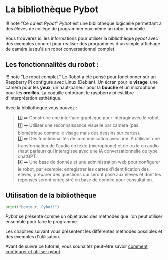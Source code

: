 # La bibliothèque Pybot

!!! note "Ce qu'est *Pybot*"
    *Pybot* est une bibliothèque logicielle permettant à des élèves de collège de programmer eux même un robot immobile.

Vous trouverez ici les informations pour utiliser la bibliothèque *pybot* avec des exemples concret pour réaliser des programmes d'un simple affichage de caméra jusqu'à un robot conversationnel complet.


## Les fonctionnalités du robot :

!!! note "Le robot complet."
    Le Robot a été pensé pour fonctionner sur un Raspberry Pi configuré avec Linux (Debian). Un écran pour le **visage**, une caméra pour les **yeux**, un haut-parleur pour la **bouche** et un microphone pour les **oreilles**. La coquille entourant le raspberry pi est libre d'interprétation esthétique.

Avec la bibliothèque vous pouvez :

> :one: :arrow_right: Construire une interface graphique pour intéragir avec le robot.  
:two: :arrow_right: Utiliser une reconnaissance visuelle par caméra (pas biométrique comme le visage mais des dessins sur cartes).  
:three: :arrow_right: Des fonctionnalités de communication avec une IA utilisant une transformation de l'audio en texte (microphone) et de texte en audio (haut parleur) qui interagisse avec une IA conversationnelle de type chatGPT.  
:four: :arrow_right: Une base de donnée et une administration web pour configurer le robot, par exemple: enregistrer les cartes d'identification des élèves, préparer des questions qui seront posé aux élèves et dont les réponses seront enregistré en base de donnée pour consultation.


## Utilisation de la bibliothèque

```python
print("bonjour, Pybot!")
```

*Pybot* se présente comme un objet avec des méthodes que l'on peut utiliser ensemble pour faire le programme.

Les chapitres suivant vous présentent les différentes méthodes possibles et des exemples d'utilisation.

Avant de suivre ce tutoriel, vous souhaitez peut-être savoir [comment configurer et utiliser pybot](config.md).